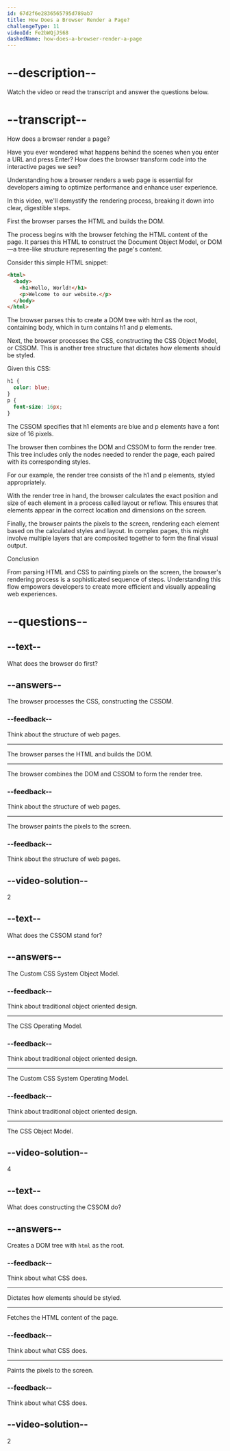 ```yaml
---
id: 67d2f6e2836565795d789ab7
title: How Does a Browser Render a Page?
challengeType: 11
videoId: Fe2bWQjJS68
dashedName: how-does-a-browser-render-a-page
---
```


# --description--

Watch the video or read the transcript and answer the questions below.

# --transcript--

How does a browser render a page?

Have you ever wondered what happens behind the scenes when you enter a URL and press Enter? How does the browser transform code into the interactive pages we see?

Understanding how a browser renders a web page is essential for developers aiming to optimize performance and enhance user experience.

In this video, we'll demystify the rendering process, breaking it down into clear, digestible steps.

First the browser parses the HTML and builds the DOM.

The process begins with the browser fetching the HTML content of the page. It parses this HTML to construct the Document Object Model, or DOM—a tree-like structure representing the page's content.

Consider this simple HTML snippet:

```html
<html>
  <body>
    <h1>Hello, World!</h1>
    <p>Welcome to our website.</p>
  </body>
</html>
```

The browser parses this to create a DOM tree with html as the root, containing body, which in turn contains h1 and p elements.

Next, the browser processes the CSS, constructing the CSS Object Model, or CSSOM. This is another tree structure that dictates how elements should be styled.

Given this CSS:

```css
h1 {
  color: blue;
}
p {
  font-size: 16px;
}
```

The CSSOM specifies that h1 elements are blue and p elements have a font size of 16 pixels.

The browser then combines the DOM and CSSOM to form the render tree. This tree includes only the nodes needed to render the page, each paired with its corresponding styles.

For our example, the render tree consists of the h1 and p elements, styled appropriately.

With the render tree in hand, the browser calculates the exact position and size of each element in a process called layout or reflow. This ensures that elements appear in the correct location and dimensions on the screen.

Finally, the browser paints the pixels to the screen, rendering each element based on the calculated styles and layout. In complex pages, this might involve multiple layers that are composited together to form the final visual output.

Conclusion

From parsing HTML and CSS to painting pixels on the screen, the browser's rendering process is a sophisticated sequence of steps. Understanding this flow empowers developers to create more efficient and visually appealing web experiences.

# --questions--

## --text--

What does the browser do first?

## --answers--

The browser processes the CSS, constructing the CSSOM.

### --feedback--

Think about the structure of web pages.

---

The browser parses the HTML and builds the DOM.

---

The browser combines the DOM and CSSOM to form the render tree.

### --feedback--

Think about the structure of web pages.

---

The browser paints the pixels to the screen.

### --feedback--

Think about the structure of web pages.

## --video-solution--

2

## --text--

What does the CSSOM stand for?

## --answers--

The Custom CSS System Object Model.

### --feedback--

Think about traditional object oriented design.

---

The CSS Operating Model.

### --feedback--

Think about traditional object oriented design.

---

The Custom CSS System Operating Model.

### --feedback--

Think about traditional object oriented design.

---

The CSS Object Model.

## --video-solution--

4

## --text--

What does constructing the CSSOM do?

## --answers--

Creates a DOM tree with `html` as the root.

### --feedback--

Think about what CSS does.

---

Dictates how elements should be styled.

---

Fetches the HTML content of the page.

### --feedback--

Think about what CSS does.

---

Paints the pixels to the screen.

### --feedback--

Think about what CSS does.

## --video-solution--

2
